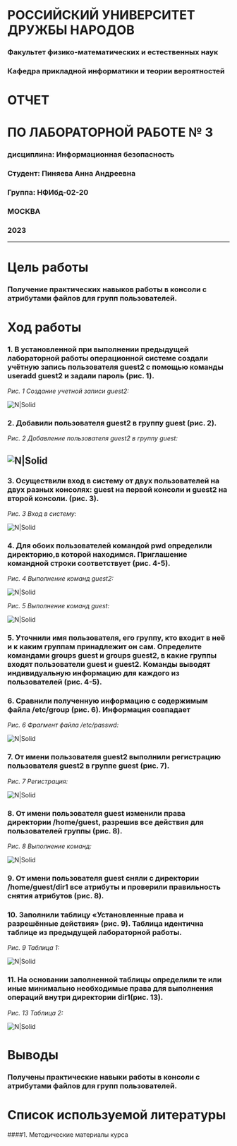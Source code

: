 # РОССИЙСКИЙ УНИВЕРСИТЕТ ДРУЖБЫ НАРОДОВ
### Факультет физико-математических и естественных наук
### Кафедра прикладной информатики и теории вероятностей


# ОТЧЕТ
# ПО ЛАБОРАТОРНОЙ РАБОТЕ  № 3
### дисциплина: Информационная безопасность


### Студент: Пиняева Анна Андреевна
### Группа: НФИбд-02-20

### МОСКВА
### 2023 
---

# Цель работы

### Получение практических навыков работы в консоли с атрибутами файлов для групп пользователей. 

# Ход работы

### 1. В установленной при выполнении предыдущей лабораторной работы операционной системе создали учётную запись пользователя guest2 с помощью команды useradd guest2 и задали пароль (рис. 1). 
*Рис. 1 Создание учетной записи guest2:*

![N|Solid](https://sun9-67.userapi.com/impg/VZBEOxWzY0SrPExDi_ffJMtq5SRaHtAOyhG1bQ/DZYa_6tv97Q.jpg?size=1586x176&quality=95&sign=cc7ae5b7bea6ed48d9c82d8ffeb5fd20&type=album)


### 2. Добавили пользователя guest2 в группу guest (рис. 2). 

*Рис. 2 Добавление пользователя guest2 в группу guest:*

![N|Solid](https://sun9-1.userapi.com/impg/vodmRL3uN7hAzLUrMGynNWh_z3RxId_qmi__OQ/oJWldSIFiMs.jpg?size=1586x176&quality=95&sign=f733eb3928c1086e4adec9ba11c73b25&type=album)
---
### 3. Осуществили вход в систему от двух пользователей на двух разных консолях: guest на первой консоли и guest2 на второй консоли. (рис. 3). 
*Рис. 3 Вход в систему:*

![N|Solid](https://sun9-74.userapi.com/impg/dxwlkbm9tf29iY0d5LeG16vaGmhrrduSSqfztw/Dsx2l8PwjOE.jpg?size=1960x752&quality=95&sign=2391e098f66ef46fdc8bf97dfa027c45&type=album)

### 4. Для обоих пользователей командой pwd определили директорию,в которой находимся. Приглашение командной строки соответствует (рис. 4-5). 

*Рис. 4 Выполнение команд guest2:*

![N|Solid](https://sun1-98.userapi.com/impg/anYgzsBhDW9yTssNfFKOo28hMf4S3aXzfMBFUw/-m6PvmVXdB0.jpg?size=1960x420&quality=95&sign=7b7f951a2d341b8e7a139585347e87b6&type=album)

*Рис. 5 Выполнение команд guest:*

![N|Solid](https://sun9-47.userapi.com/impg/T0Nq0XsGaTQHO2z-moRizHR5yJBDskF6XXX5rw/I6f6rqKNJPg.jpg?size=1960x380&quality=95&sign=52073fed13ac93fbb4da645add3d124f&type=album)


### 5. Уточнили имя пользователя, его группу, кто входит в неё и к каким группам принадлежит он сам. Определите командами groups guest и groups guest2, в какие группы входят пользователи guest и guest2. Команды выводят индивидуальную информацию для каждого из пользователей (рис. 4-5). 


### 6. Сравнили полученную информацию с содержимым файла /etc/group (рис. 6). Информация совпадает  
 
*Рис. 6 Фрагмент файла /etc/passwd:*

![N|Solid](https://sun9-38.userapi.com/impg/-qnmYSuNfptI-BTXUAJ45FnW3-mK808oCuhjhQ/VZoHh3wA9i0.jpg?size=1960x420&quality=95&sign=294123c517291f923564477f08e706ae&type=album)

### 7. От имени пользователя guest2 выполнили регистрацию пользователя guest2 в группе guest (рис. 7). 

*Рис. 7 Регистрация:*

![N|Solid](https://sun9-61.userapi.com/impg/tm3Omf2nAiG9h7BIZSh_Coz07rdaza0BuY-9EQ/BbgK9U5RCL4.jpg?size=1960x98&quality=95&sign=9fe4aae0974560a49d6875df3d6ab216&type=album)

### 8. От имени пользователя guest изменили права директории /home/guest, разрешив все действия для пользователей группы (рис. 8). 

*Рис. 8 Выполнение команд:*

![N|Solid](https://sun9-69.userapi.com/impg/RL3bjH0fSMUKXrucYbUNTS7KJ3cYkgWDxazU3Q/OS-vxZdVx74.jpg?size=1960x670&quality=95&sign=b87f14d5cfd38f5050d4d8f30ea6de3e&type=album)


### 9. От имени пользователя guest сняли с директории /home/guest/dir1 все атрибуты и проверили правильность снятия атрибутов (рис. 8). 



### 10. Заполнили таблицу «Установленные права и разрешённые действия» (рис. 9). Таблица идентична таблице из предыдущей лабораторной работы. 
*Рис. 9 Таблица 1:*

![N|Solid](https://sun9-68.userapi.com/impg/NJbfs3Bupc-lS8BWlK7VdswxGWZuShuttu6Sdg/96TIu5_7-LE.jpg?size=1550x572&quality=95&sign=47a44d4da715881066c60a72ee739128&type=album)

### 11.  На основании заполненной таблицы определили те или иные минимально необходимые права для выполнения операций внутри директории dir1(рис. 13). 
*Рис. 13 Таблица 2:*

![N|Solid](https://sun9-25.userapi.com/impg/v50M7XKpbthFHj6PYoWaSRjXXn1t54jFDAa4eg/GHTeT9b4K6U.jpg?size=1550x572&quality=95&sign=41f441f7d7d5238d5bcfa17ac63adf47&type=album)



# Выводы

### Получены практические навыки работы в консоли с атрибутами файлов для групп пользователей.

# Список используемой литературы

####1. Методические материалы курса
